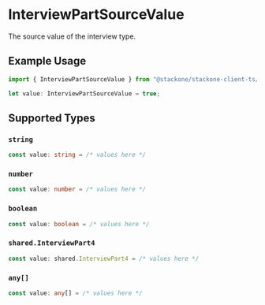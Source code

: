 # InterviewPartSourceValue

The source value of the interview type.

## Example Usage

```typescript
import { InterviewPartSourceValue } from "@stackone/stackone-client-ts/sdk/models/shared";

let value: InterviewPartSourceValue = true;
```

## Supported Types

### `string`

```typescript
const value: string = /* values here */
```

### `number`

```typescript
const value: number = /* values here */
```

### `boolean`

```typescript
const value: boolean = /* values here */
```

### `shared.InterviewPart4`

```typescript
const value: shared.InterviewPart4 = /* values here */
```

### `any[]`

```typescript
const value: any[] = /* values here */
```

